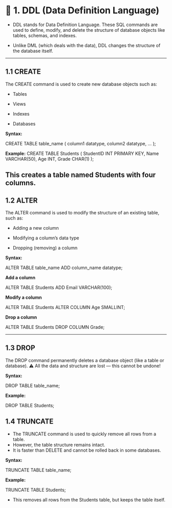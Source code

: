 # **📘 1. DDL (Data Definition Language)**
- DDL stands for Data Definition Language. These SQL commands are used to define, modify, and delete the structure of database objects like tables, schemas, and indexes.

- Unlike DML (which deals with the data), DDL changes the structure of the database itself.
---
## **1.1 CREATE**
The CREATE command is used to create new database objects such as:

- Tables

- Views

- Indexes

- Databases

**Syntax:**

CREATE TABLE table_name (
    column1 datatype,
    column2 datatype,
    ...
);

**Example:**
CREATE TABLE Students (
    StudentID INT PRIMARY KEY,
    Name VARCHAR(50),
    Age INT,
    Grade CHAR(1)
);

This creates a table named **Students** with four columns.
---
## **1.2 ALTER**
The ALTER command is used to modify the structure of an existing table, such as:

- Adding a new column

- Modifying a column’s data type

- Dropping (removing) a column

**Syntax:**

ALTER TABLE table_name
ADD column_name datatype;

**Add a column**

ALTER TABLE Students
ADD Email VARCHAR(100);

**Modify a column**

ALTER TABLE Students
ALTER COLUMN Age SMALLINT;

**Drop a column**

ALTER TABLE Students
DROP COLUMN Grade;

---
## **1.3 DROP**
The DROP command permanently deletes a database object (like a table or database).
⚠️ All the data and structure are lost — this cannot be undone!

**Syntax:**

DROP TABLE table_name;

**Example:**

DROP TABLE Students;

## **1.4 TRUNCATE**
- The TRUNCATE command is used to quickly remove all rows from a table.
- However, the table structure remains intact.
- It is faster than DELETE and cannot be rolled back in some databases.

**Syntax:**

TRUNCATE TABLE table_name;

**Example:**

TRUNCATE TABLE Students;
- This removes all rows from the Students table, but keeps the table itself.
